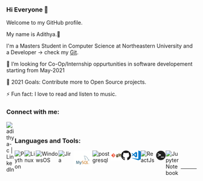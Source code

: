 ### Hi Everyone 👋

Welcome to my GitHub profile.

My name is Adithya.👋

I'm a Masters Student in Computer Science at Northeastern University and a Developer -> check my [Git](https://github.com/flyninja94?tab=repositories).

👯 I’m looking for Co-Op/Internship oppurtunities in software developement starting from May-2021

🥅 2021 Goals: Contribute more to Open Source projects.

⚡ Fun fact: I love to read and listen to music.

### Connect with me:

[<img align="left" alt="adithya-c | LinkedIn" width="22px" src="https://cdn.jsdelivr.net/npm/simple-icons@v3/icons/linkedin.svg" />][linkedin]
<!--[<img align="left" alt="soulful_hobby | Instagram" width="22px" src="https://cdn.jsdelivr.net/npm/simple-icons@v3/icons/instagram.svg" />][instagram]-->

<br />

### Languages and Tools:
<img align="left" alt="Python" width="26px" src="https://upload.wikimedia.org/wikipedia/commons/c/c3/Python-logo-notext.svg" />
<img align="left" alt="Linux" width="30px" src="https://upload.wikimedia.org/wikipedia/commons/3/35/Tux.svg" />
<img align="left" alt="WindowsOS" width="60px" src="https://upload.wikimedia.org/wikipedia/commons/8/8d/Windows_darkblue_2012.svg" />
<img align="left" alt="Jira" width="40px" src="https://upload.wikimedia.org/wikipedia/commons/4/4a/Jira_Software%402x-blue.png" />
<img align="left" alt="MySQL" width="50px" src="https://raw.githubusercontent.com/github/explore/80688e429a7d4ef2fca1e82350fe8e3517d3494d/topics/mysql/mysql.png" />
<img align="left" alt="postgresql" width="50px" src="https://wiki.postgresql.org/images/thumb/a/a4/PostgreSQL_logo.3colors.svg/116px-PostgreSQL_logo.3colors.svg.png" />
<img align="left" alt="Git" width="26px" src="https://raw.githubusercontent.com/github/explore/80688e429a7d4ef2fca1e82350fe8e3517d3494d/topics/git/git.png" />
<img align="left" alt="GitHub" width="26px" src="https://raw.githubusercontent.com/github/explore/78df643247d429f6cc873026c0622819ad797942/topics/github/github.png" />
<img align="left" alt="Visual Studio Code" width="26px" src="https://raw.githubusercontent.com/github/explore/80688e429a7d4ef2fca1e82350fe8e3517d3494d/topics/visual-studio-code/visual-studio-code.png" />
<img align="left" alt="ReactJs" width="40px" src="https://upload.wikimedia.org/wikipedia/commons/a/a7/React-icon.svg" />
<img align="left" alt="Terminal" width="26px" src="https://raw.githubusercontent.com/github/explore/80688e429a7d4ef2fca1e82350fe8e3517d3494d/topics/terminal/terminal.png" />
<img align="left" alt="Jupyter Notebook" width="40px" src="https://github.com/jupyter/qtconsole/blob/master/qtconsole/resources/icon/JupyterConsole.svg" />

<br />
<br />

---
<!--[instagram]: https://www.instagram.com/soulful_hobby/ -->
[linkedin]: https://www.linkedin.com/in/adithya-c-510482b6/







<!--
**flyninja94/flyninja94** is a ✨ _special_ ✨ repository because its `README.md` (this file) appears on your GitHub profile.

Here are some ideas to get you started:

- 🔭 I’m currently working on ...
- 🌱 I’m currently learning ...
- 👯 I’m looking to collaborate on ...
- 🤔 I’m looking for help with ...
- 💬 Ask me about ...
- 📫 How to reach me: ...
- 😄 Pronouns: ...
- ⚡ Fun fact: ...
-->
